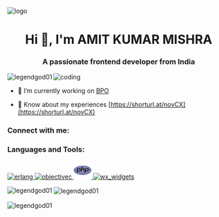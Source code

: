 ![logo](https://github.com/LegendGod01/LegendGod01/blob/main/ezgif.com-resize%20(1).gif)
<h1 align="center">Hi 👋, I'm AMIT KUMAR MISHRA</h1>
<h3 align="center">A passionate frontend developer from India</h3>

<img align="right" alt="coding" width="400" src="https://user-images.githubusercontent.com/55389276/140866485-8fb1c876-9a8f-4d6a-98dc-08c4981eaf70.gif">

<p align="left"> <img src="https://komarev.com/ghpvc/?username=legendgod01&label=Profile%20views&color=0e75b6&style=flat" alt="legendgod01" /> </p>

- 🔭 I’m currently working on [BPO](https://jepc.jharkhand.gov.in/program/brc/crc)

- 📄 Know about my experiences [https://shorturl.at/novCX](https://shorturl.at/novCX)

<h3 align="left">Connect with me:</h3>
<p align="left">
</p>

<h3 align="left">Languages and Tools:</h3>
<p align="left"> <a href="https://www.erlang.org/" target="_blank" rel="noreferrer"> <img src="https://www.vectorlogo.zone/logos/erlang/erlang-official.svg" alt="erlang" width="40" height="40"/> </a> <a href="https://developer.apple.com/library/archive/documentation/Cocoa/Conceptual/ProgrammingWithObjectiveC/Introduction/Introduction.html" target="_blank" rel="noreferrer"> <img src="https://www.vectorlogo.zone/logos/apple_objectivec/apple_objectivec-icon.svg" alt="objectivec" width="40" height="40"/> </a> <a href="https://www.php.net" target="_blank" rel="noreferrer"> <img src="https://raw.githubusercontent.com/devicons/devicon/master/icons/php/php-original.svg" alt="php" width="40" height="40"/> </a> <a href="https://www.wxwidgets.org/" target="_blank" rel="noreferrer"> <img src="https://upload.wikimedia.org/wikipedia/commons/b/bb/WxWidgets.svg" alt="wx_widgets" width="40" height="40"/> </a> </p>

<p><img align="left" src="https://github-readme-stats.vercel.app/api/top-langs?username=legendgod01&show_icons=true&locale=en&layout=compact" alt="legendgod01" /></p>

<p>&nbsp;<img align="center" src="https://github-readme-stats.vercel.app/api?username=legendgod01&show_icons=true&locale=en" alt="legendgod01" /></p>

<p><img align="center" src="https://github-readme-streak-stats.herokuapp.com/?user=legendgod01&" alt="legendgod01" /></p>

